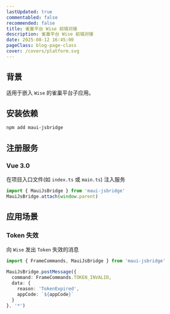 ```yaml
---
lastUpdated: true
commentabled: false
recommended: false
title: 雀巢平台 Wise 前端对接
description: 雀巢平台 Wise 前端对接
date: 2025-08-12 16:45:00 
pageClass: blog-page-class
cover: /covers/platform.svg
---
```


## 背景 ##

适用于嵌入 `Wise` 的雀巢平台子应用。

## 安装依赖 ##

```bash
npm add maui-jsbridge
```

## 注册服务 ##

### Vue 3.0 ###

在项目入口文件(如 `index.ts` 或 `main.ts`) 注入服务

```ts:index.ts
import { MauiJsBridge } from 'maui-jsbridge'
MauiJsBridge.attach(window.parent)
```

## 应用场景 ##

### Token 失效 ###

向 `Wise` 发出 `Token` 失效的消息

```ts
import { FrameCommands, MauiJsBridge } from 'maui-jsbridge'

MauiJsBridge.postMessage({
  command: FrameCommands.TOKEN_INVALID,
  data: {
    reason: 'TokenExpired',
    appCode: `${appCode}`
  }
}, '*')
```
